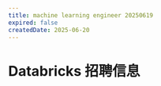 ```yaml
---
title: machine learning engineer 20250619
expired: false
createdDate: 2025-06-20
---
```


# Databricks 招聘信息

<JobPostingTable job-posting-json-path="databricks/data/machine-learning-engineer-20250619.json" />
